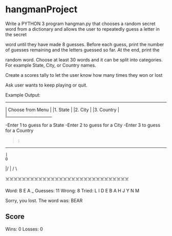 # hangmanProject

Write a PYTHON 3 program hangman.py that chooses a random secret word from a dictionary and allows the user to repeatedly guess a letter in the secret

word until they have made 8 guesses. Before each guess, print the number of guesses remaining and the letters guessed so far. At the end, print the

random word. Choose at least 30 words and it can be split into categories. For example State, City, or Country names. 

Create a scores tally to let the user know how many times they won or lost

Ask user wants to keep playing or quit. 

Example Output:

-----------------------
| Choose from Menu    |
|1. State             |
|2. City              |
|3. Country           |
|______________________

-Enter 1 to guess for a State 
-Enter 2 to guess for a City
-Enter 3 to guess for a Country
>: 

____
    |
    O
   \|/
    |
   / \

☠️☠️☠️☠️☠️☠️☠️☠️☠️☠️☠️☠️☠️☠️☠️☠️☠️☠️☠️☠️☠️☠️☠️☠️☠️☠️☠️☠️☠️☠️

Word: B E A _   Guesses: 11   Wrong: 8   Tried: L I D E B A H J Y N M

Sorry, you lost.
The word was: BEAR

Score
------------
Wins: 0     Losses: 0
